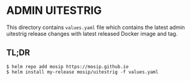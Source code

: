# ADMIN UITESTRIG

This directory contains `values.yaml` file which contains the latest admin uitestrig release changes with latest released Docker image and tag.

## TL;DR

```console
$ helm repo add mosip https://mosip.github.io
$ helm install my-release mosip/uitestrig -f values.yaml
```
